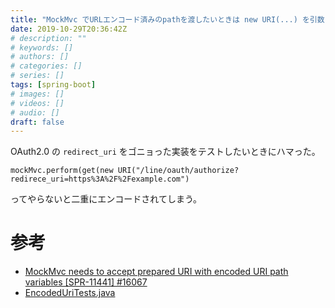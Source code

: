 ```yaml
---
title: "MockMvc でURLエンコード済みのpathを渡したいときは new URI(...) を引数にする"
date: 2019-10-29T20:36:42Z
# description: ""
# keywords: []
# authors: []
# categories: []
# series: []
tags: [spring-boot]
# images: []
# videos: []
# audio: []
draft: false
---
```


OAuth2.0 の `redirect_uri` をゴニョった実装をテストしたいときにハマった。

    mockMvc.perform(get(new URI("/line/oauth/authorize?redirece_uri=https%3A%2F%2Fexample.com")

ってやらないと二重にエンコードされてしまう。

# 参考

- [MockMvc needs to accept prepared URI with encoded URI path variables [SPR-11441] #16067](https://github.com/spring-projects/spring-framework/issues/16067)
- [EncodedUriTests.java](https://github.com/spring-projects/spring-framework/blob/master/spring-test/src/test/java/org/springframework/test/web/servlet/samples/spr/EncodedUriTests.java)
